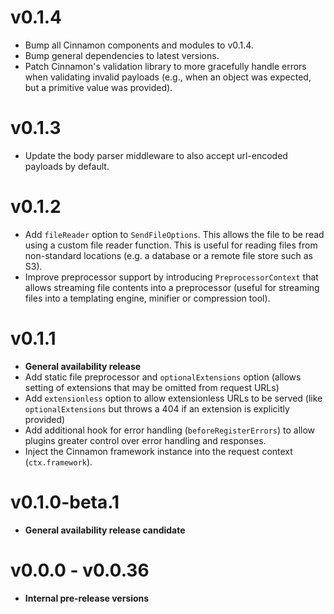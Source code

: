 # v0.1.4
- Bump all Cinnamon components and modules to v0.1.4.
- Bump general dependencies to latest versions.
- Patch Cinnamon's validation library to more gracefully handle errors when
  validating invalid payloads (e.g., when an object was expected, but a 
  primitive value was provided).

# v0.1.3
- Update the body parser middleware to also accept url-encoded payloads by
  default.

# v0.1.2
- Add `fileReader` option to `SendFileOptions`. This allows the file to be read
  using a custom file reader function. This is useful for reading files from
  non-standard locations (e.g. a database or a remote file store such as S3).
- Improve preprocessor support by introducing `PreprocessorContext` that allows
  streaming file contents into a preprocessor (useful for streaming files into
  a templating engine, minifier or compression tool).

# v0.1.1
- **General availability release**
- Add static file preprocessor and `optionalExtensions` option (allows setting
  of extensions that may be omitted from request URLs)
- Add `extensionless` option to allow extensionless URLs to be served (like
  `optionalExtensions` but throws a 404 if an extension is explicitly provided)
- Add additional hook for error handling (`beforeRegisterErrors`) to allow
  plugins greater control over error handling and responses.
- Inject the Cinnamon framework instance into the request context
  (`ctx.framework`).

# v0.1.0-beta.1
- **General availability release candidate**

# v0.0.0 - v0.0.36
- **Internal pre-release versions**
